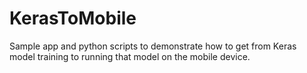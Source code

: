 # KerasToMobile
Sample app and python scripts to demonstrate how to get from Keras model training to running that model on the mobile device. 
